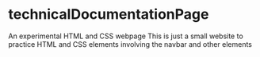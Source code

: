 # technicalDocumentationPage
An experimental HTML and CSS webpage
This is just a small website to practice HTML and CSS elements involving the navbar and other elements
